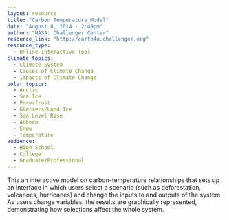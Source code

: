 ```yaml
---
layout: resource
title: "Carbon Temperature Model"
date: "August 8, 2014 - 2:49pm"
author: "NASA: Challenger Center"
resource_link: "http://earth4u.challenger.org"
resource_type:
  - Online Interactive Tool
climate_topics:
  - Climate System
  - Causes of Climate Change
  - Impacts of Climate Change
polar_topics:
  - Arctic
  - Sea Ice
  - Permafrost
  - Glaciers/Land Ice
  - Sea Level Rise
  - Albedo
  - Snow
  - Temperature
audience:
  - High School
  - College
  - Graduate/Professional
---
```


This an interactive model on carbon-temperature relationships that sets up an interface in which users select a scenario (such as deforestation, volcanoes, hurricanes) and change the inputs to and outputs of the system. As users change variables, the results are graphically represented, demonstrating how selections affect the whole system.